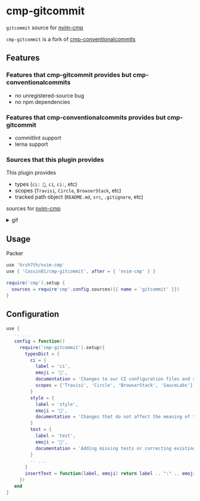 # cmp-gitcommit

`gitcommit` source for [nvim-cmp](https://github.com/hrsh7th/nvim-cmp)

`cmp-gitcommit` is a fork of [cmp-conventionalcommits](https://github.com/davidsierradz/cmp-conventionalcommits)

## Features

### Features that cmp-gitcommit provides but cmp-conventionalcommits

- no unregistered-source bug
- no npm dependencies

### Features that cmp-conventionalcommits provides but cmp-gitcommit

- commitlint support
- lerna support

### Sources that this plugin provides

This plugin provides

- types (`ci: 👷`, `ci`, `ci:`, etc)
- scopes (`Travisi`, `Circle`, `BrowserStack`, etc)
- tracked path object (`README.md`, `src`, `.gitignore`, etc)

sources for [nvim-cmp](https://github.com/hrsh7th/nvim-cmp)

<details>
<summary>gif</summary>

![gif](https://github.com/Cassin01/cmp-gitcommit/blob/eef73658a6039b79c72533255235ed2c1e166fa9/asset/screen.gif)

</details>

## Usage

Packer
```lua
use 'hrsh7th/nvim-cmp'
use { 'Cassin01/cmp-gitcommit', after = { 'nvim-cmp' } }
```

```lua
require('cmp').setup {
  sources = require'cmp'.config.sources({{ name = 'gitcommit' }})
}
```

## Configuration
```lua
use {
   -- ...
   config = function()
     require('cmp-gitcommit').setup({
       typesDict = {
         ci = {
           label = 'ci',
           emoji = '👷',
           documentation = 'Changes to our CI configuration files and scripts',
           scopes = {'Travisi', 'Circle', 'BrowserStack', 'SauceLabs'} -- FEATURE custom scopes !!
         }
         style = {
           label = 'style',
           emoji = '🎨',
           documentation = 'Changes that do not affect the meaning of the code',
         }
         test = {
           label = 'test',
           emoji = '🚨',
           documentation = 'Adding missing tests or correcting existing tests',
         }
         -- ...
       }
       insertText = function(label, emoji) return label .. ":" .. emoji .. ' ' end
     })
   end
}
```
